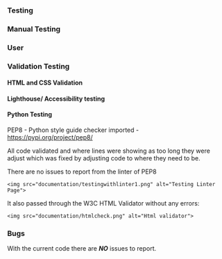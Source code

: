 ### Testing

### Manual Testing

### User


### Validation Testing

#### HTML and CSS Validation

#### Lighthouse/ Accessibility testing

#### Python Testing

PEP8 - Python style guide checker imported - https://pypi.org/project/pep8/

All code validated and where lines were showing as too long they were adjust which was fixed by adjusting code to where they need to be.

There are no issues to report from the linter of PEP8

`<img src="documentation/testingwithlinter1.png" alt="Testing Linter Page">`

It also passed through the W3C HTML Validator without any errors:

`<img src="documentation/htmlcheck.png" alt="Html validator">`

### Bugs

With the current code there are ***NO*** issues to report.

